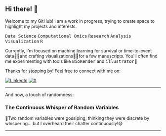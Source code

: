## Hi there! 👋

Welcome to my GitHub! I am a work in progress, trying to create space to highlight my projects and interests.

<kbd>Data Science</kbd> <kbd>Computational Omics</kbd> <kbd>Research</kbd> <kbd>Analysis</kbd> <kbd>Visualization</kbd> <kbd>R</kbd>

Currently, I'm focused on machine learning for survival or time-to-event data🙇‍♀️and crafting visualizations🔭🤔for a few manuscripts. You'll often find me experimenting with tools like <kbd>BioRender</kbd> and <kbd>illustrator</kbd>🤷  

Thanks for stopping by! Feel free to connect with me on:  

[![LinkedIn](https://img.shields.io/badge/-LinkedIn-blue?style=flat-square&logo=linkedin&logoColor=white)](https://www.linkedin.com/in/rupa-kanchi-8428982b/) [![X](https://img.shields.io/badge/-Follow%20Me-1DA1F2?style=flat-square&logo=x&logoColor=white)](https://x.com/rupakanchi)  
  
---  

And now, a touch of randomness:

### The Continuous Whisper of Random Variables  
🎲Two random variables were gossiping, thinking they were discrete by whispering... but I overheard their chatter continuously!😄  

---
